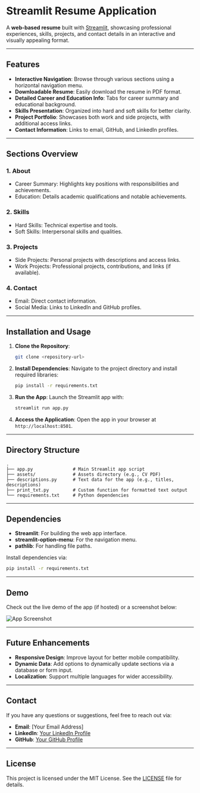 
# Streamlit Resume Application

A **web-based resume** built with [Streamlit](https://streamlit.io), showcasing professional experiences, skills, projects, and contact details in an interactive and visually appealing format.

---

## Features

- **Interactive Navigation**: Browse through various sections using a horizontal navigation menu.
- **Downloadable Resume**: Easily download the resume in PDF format.
- **Detailed Career and Education Info**: Tabs for career summary and educational background.
- **Skills Presentation**: Organized into hard and soft skills for better clarity.
- **Project Portfolio**: Showcases both work and side projects, with additional access links.
- **Contact Information**: Links to email, GitHub, and LinkedIn profiles.

---

## Sections Overview

### 1. **About**
   - Career Summary: Highlights key positions with responsibilities and achievements.
   - Education: Details academic qualifications and notable achievements.

### 2. **Skills**
   - Hard Skills: Technical expertise and tools.
   - Soft Skills: Interpersonal skills and qualities.

### 3. **Projects**
   - Side Projects: Personal projects with descriptions and access links.
   - Work Projects: Professional projects, contributions, and links (if available).

### 4. **Contact**
   - Email: Direct contact information.
   - Social Media: Links to LinkedIn and GitHub profiles.

---

## Installation and Usage

1. **Clone the Repository**:
   ```bash
   git clone <repository-url>
   ```
2. **Install Dependencies**:
   Navigate to the project directory and install required libraries:
   ```bash
   pip install -r requirements.txt
   ```
3. **Run the App**:
   Launch the Streamlit app with:
   ```bash
   streamlit run app.py
   ```
4. **Access the Application**:
   Open the app in your browser at `http://localhost:8501`.

---

## Directory Structure

```plaintext
.
├── app.py               # Main Streamlit app script
├── assets/              # Assets directory (e.g., CV PDF)
├── descriptions.py      # Text data for the app (e.g., titles, descriptions)
├── print_txt.py         # Custom function for formatted text output
└── requirements.txt     # Python dependencies
```

---

## Dependencies

- **Streamlit**: For building the web app interface.
- **streamlit-option-menu**: For the navigation menu.
- **pathlib**: For handling file paths.

Install dependencies via:
```bash
pip install -r requirements.txt
```

---

## Demo

Check out the live demo of the app (if hosted) or a screenshot below:

![App Screenshot](assets/demo_screenshot.png)

---

## Future Enhancements

- **Responsive Design**: Improve layout for better mobile compatibility.
- **Dynamic Data**: Add options to dynamically update sections via a database or form input.
- **Localization**: Support multiple languages for wider accessibility.

---

## Contact

If you have any questions or suggestions, feel free to reach out via:

- **Email**: [Your Email Address]
- **LinkedIn**: [Your LinkedIn Profile](https://linkedin.com/in/your-profile)
- **GitHub**: [Your GitHub Profile](https://github.com/your-profile)

---

## License

This project is licensed under the MIT License. See the [LICENSE](LICENSE) file for details.
